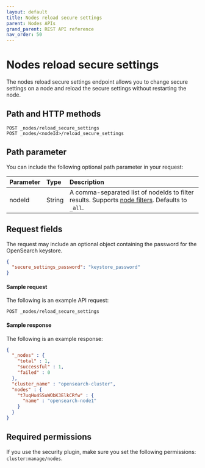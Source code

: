 ```yaml
---
layout: default
title: Nodes reload secure settings
parent: Nodes APIs
grand_parent: REST API reference
nav_order: 50
---
```


# Nodes reload secure settings

The nodes reload secure settings endpoint allows you to change secure settings on a node and reload the secure settings without restarting the node.

## Path and HTTP methods

```
POST _nodes/reload_secure_settings
POST _nodes/<nodeId>/reload_secure_settings
```

## Path parameter

You can include the following optional path parameter in your request:

Parameter | Type | Description
:--- | :--- | :---
nodeId | String | A comma-separated list of nodeIds to filter results. Supports [node filters]({{site.url}}{{site.baseurl}}/opensearch/rest-api/nodes-apis/index/#node-filters). Defaults to `_all`.

## Request fields

The request may include an optional object containing the password for the OpenSearch keystore.

```json
{
  "secure_settings_password": "keystore_password"
}
```

#### Sample request

The following is an example API request:

```
POST _nodes/reload_secure_settings
```

#### Sample response

The following is an example response:

```json
{
  "_nodes" : {
    "total" : 1,
    "successful" : 1,
    "failed" : 0
  },
  "cluster_name" : "opensearch-cluster",
  "nodes" : {
    "t7uqHu4SSuWObK3ElkCRfw" : {
      "name" : "opensearch-node1"
    }
  }
}
```

## Required permissions

If you use the security plugin, make sure you set the following permissions: `cluster:manage/nodes`.